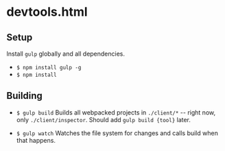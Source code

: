 # devtools.html

## Setup

Install `gulp` globally and all dependencies.

* `$ npm install gulp -g`
* `$ npm install`

## Building

* `$ gulp build` Builds all webpacked projects in `./client/*` -- right now, only `./client/inspector`. Should add `gulp build {tool}` later.

* `$ gulp watch` Watches the file system for changes and calls build when that happens.
